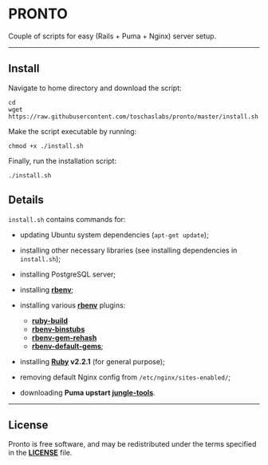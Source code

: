 # PRONTO #

Couple of scripts for easy (Rails + Puma + Nginx) server setup. 

---

## Install ##

Navigate to home directory and download the script:

```
cd
wget https://raw.githubusercontent.com/toschaslabs/pronto/master/install.sh
```

Make the script executable by running:

```
chmod +x ./install.sh
```

Finally, run the installation script:

```
./install.sh
```

## Details ##

`install.sh` contains commands for:

- updating Ubuntu system dependencies (`apt-get update`);

- installing other necessary libraries (see installing dependencies in `install.sh`);

- installing PostgreSQL server;

- installing **[rbenv](https://github.com/sstephenson/rbenv)**;

- installing various **[rbenv](https://github.com/sstephenson/rbenv)** plugins:
    - **[ruby-build](https://github.com/sstephenson/ruby-build)**
    - **[rbenv-binstubs](https://github.com/ianheggie/rbenv-binstubs)**
    - **[rbenv-gem-rehash](https://github.com/sstephenson/rbenv-gem-rehash)**
    - **[rbenv-default-gems](https://github.com/sstephenson/rbenv-default-gems)**;
- installing **[Ruby](https://www.ruby-lang.org/en/) v2.2.1** (for general purpose);

- removing default Nginx config from `/etc/nginx/sites-enabled/`;

- downloading **Puma upstart [jungle-tools](https://github.com/puma/puma/tree/master/tools/jungle/upstart)**.

---

## License ##
Pronto is free software, and may be redistributed under the terms specified in the **[LICENSE](https://github.com/toschaslabs/pronto/blob/master/LICENSE)** file.

